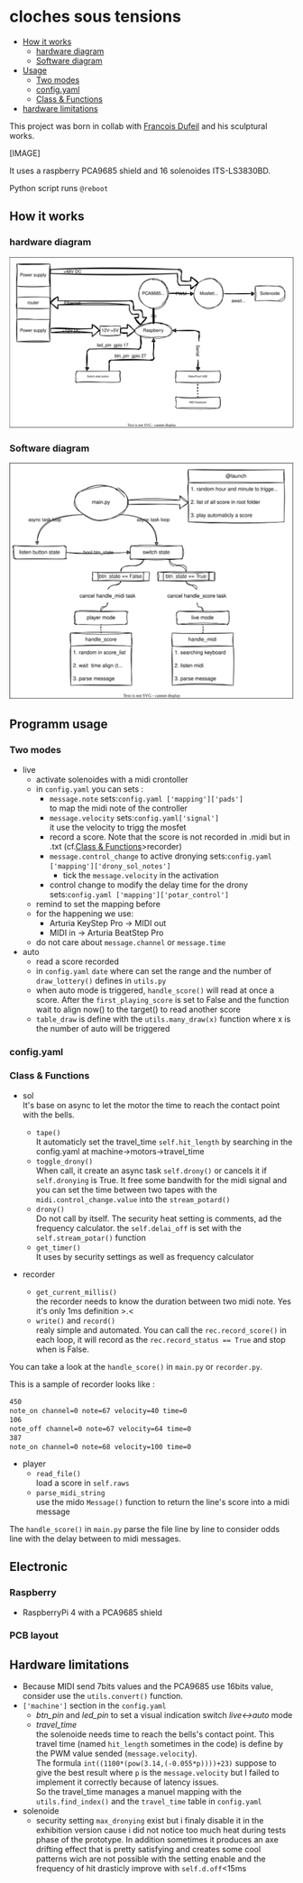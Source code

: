# cloches sous tensions

- [How it works](#how-it-works)
    - [hardware diagram](#hardware-diagram)
    - [Software diagram](#software-diagram)
- [Usage](#usage)
    - [Two modes](#two-modes)
    - [config.yaml](#configyaml)
    - [Class & Functions](#class--functions)
- [hardware limitations](#hardware-limitations)
<!-- /TOC -->

This project was born in collab with [Francois Dufeil](https://francoisdufeil.com/) and his sculptural works. 

[IMAGE]

It uses a raspberry PCA9685 shield and 16 solenoides ITS-LS3830BD.

Python script runs `@reboot`

## How it works

### hardware diagram

![hardware](ressources/diagram-hardware.svg)

### Software diagram

![software](ressources/diagram-software.svg)

## Programm usage

### Two modes

- live 
    - activate solenoides with a midi crontoller
    - in `config.yaml` you can sets :
        - `message.note` sets:`config.yaml ['mapping']['pads']`\
            to map the midi note of the controller
        - `message.velocity` sets:`config.yaml['signal']` \
            it use the velocity to trigg the mosfet
        - record a score. Note that the score is not recorded in .midi but in .txt (cf.[Class & Functions](#class--functions)>recorder)
        - `message.control_change` to active dronying sets:`config.yaml ['mapping']['drony_sol_notes']`
            - tick the `message.velocity` in the activation
        - control change to modify the delay time for the drony sets:`config.yaml ['mapping']['potar_control']`
    - remind to set the mapping before
    - for the happening we use: 
        - Arturia KeyStep Pro → MIDI out
        - MIDI in → Arturia BeatStep Pro
    - do not care about `message.channel` or `message.time`
- auto
    - read a score recorded
    - in `config.yaml` `date` where can set the range and the number of `draw_lottery()` defines in `utils.py`
    - when auto mode is triggered, `handle_score()` will read at once a score. After the `first_playing_score` is set to False and the function wait to align now() to the target() to read another score
    - `table_draw` is define with the `utils.many_draw(x)` function where x is the number of auto will be triggered

### config.yaml

### Class & Functions

- sol\
It's base on async to let the motor the time to reach the contact point with the bells. 
    - `tape()`\
    It automaticly set the travel_time `self.hit_length` by searching in the config.yaml at machine->motors->travel_time
    - `toggle_drony()`\
    When call, it create an async task `self.drony()` or cancels it if `self.dronying` is True. It free some bandwith for the midi signal and you can set the time between two tapes with the `midi.control_change.value` into the `stream_potard()`
    - `drony()`\
    Do not call by itself. The security heat setting is comments, ad the frequency calculator. the `self.delai_off` is set with the `self.stream_potar()` function
    - `get_timer()`\
    It uses by security settings as well as frequency calculator

- recorder
    - `get_current_millis()`\
    the recorder needs to know the duration between two midi note. Yes it's only 1ms definition >.<
    - `write()` and `record()`\
    realy simple and automated. You can call the `rec.record_score()` in each loop, it will record as the `rec.record_status == True` and stop when is False.

You can take a look at the `handle_score()` in `main.py` or `recorder.py`.

This is a sample of recorder looks like :
```
450
note_on channel=0 note=67 velocity=40 time=0
106
note_off channel=0 note=67 velocity=64 time=0
387
note_on channel=0 note=68 velocity=100 time=0
```
- player
    - `read_file()`\
    load a score in `self.raws`
    - `parse_midi_string`\
    use the mido `Message()` function to return the line's score into a midi message

The `handle_score()` in `main.py` parse the file line by line to consider odds line with the delay between to midi messages.

## Electronic

### Raspberry

- RaspberryPi 4 with a PCA9685 shield

### PCB layout

## Hardware limitations

- Because MIDI send 7bits values and the PCA9685 use 16bits value, consider use the `utils.convert()` function.
- `['machine']` section in the `config.yaml`
    - *btn_pin* and *led_pin* to set a visual indication switch *live<->auto* mode
    - *travel_time*\
    the solenoide needs time to reach the bells's contact point. This travel time (named `hit_length` sometimes in the code) is define by the PWM value sended (`message.velocity`).\
    The formula `int((1100*(pow(3.14,(-0.055*p))))+23)` suppose to give the best result where `p` is the `message.velocity` but I failed to implement it correctly because of latency issues.\
    So the travel_time manages a manuel mapping with the `utils.find_index()` and the `travel_time` table in `config.yaml`
- solenoide
    - security setting `max_dronying` exist but i finaly disable it in the exhibition version cause i did not notice too much heat during tests phase of the prototype. In addition sometimes it produces an axe drifting effect that is pretty satisfying and creates some cool patterns wich are not possible with the setting enable and the frequency of hit drasticly improve with `self.d.off`<15ms

